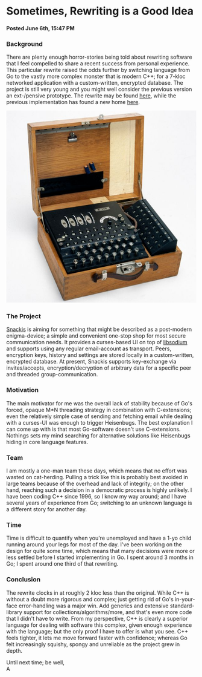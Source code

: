 # Sometimes, Rewriting is a Good Idea
#### Posted June 6th, 15:47 PM

### Background
There are plenty enough horror-stories being told about rewriting software that I feel compelled to share a recent success from personal experience. This particular rewrite raised the odds further by switching language from Go to the vastly more complex monster that is modern C++; for a 7-kloc networked application with a custom-written, encrypted database. The project is still very young and you might well consider the previous version an ext-/pensive prototype. The rewrite may be found [here](https://github.com/andreas-gone-wild/snackis), while the previous implementation has found a new home [here](https://github.com/andreas-gone-wild/snackis-golang).

![enigma](images/enigma.jpg?raw=true)

### The Project
[Snackis](https://github.com/andreas-gone-wild/snackis) is aiming for something that might be described as a post-modern enigma-device; a simple and convenient one-stop shop for most secure communication needs. It provides a curses-based UI on top of [libsodium](https://github.com/jedisct1/libsodium) and supports using any regular email-account as transport. Peers, encryption keys, history and settings are stored locally in a custom-written, encrypted database. At present, Snackis supports key-exchange via invites/accepts, encryption/decryption of arbitrary data for a specific peer and threaded group-communication.

### Motivation
The main motivator for me was the overall lack of stability because of Go's forced, opaque M*N threading strategy in combination with C-extensions; even the relatively simple case of sending and fetching email while dealing with a curses-UI was enough to trigger Heisenbugs. The best explanation I can come up with is that most Go-software doesn't use C-extensions. Nothings sets my mind searching for alternative solutions like Heisenbugs hiding in core language features.

### Team
I am mostly a one-man team these days, which means that no effort was wasted on cat-herding. Pulling a trick like this is probably best avoided in large teams because of the overhead and lack of integrity; on the other hand, reaching such a decision in a democratic process is highly unlikely. I have been coding C++ since 1996, so I know my way around; and I have several years of experience from Go; switching to an unknown language is a different story for another day.

### Time
Time is difficult to quantify when you're unemployed and have a 1-yo child running around your legs for most of the day. I've been working on the design for quite some time, which means that many decisions were more or less settled before I started implementing in Go. I spent around 3 months in Go; I spent around one third of that rewriting.

### Conclusion
The rewrite clocks in at roughly 2 kloc less than the original. While C++ is without a doubt more rigorous and complex; just getting rid of Go's in-your-face error-handling was a major win. Add generics and extensive standard-library support for collections/algorithms/more, and that's even more code that I didn't have to write. From my perspective, C++ is clearly a superior language for dealing with software this complex, given enough experience with the language; but the only proof I have to offer is what you see. C++ feels tighter, it lets me move forward faster with confidence; whereas Go felt increasingly squishy, spongy and unreliable as the project grew in depth.

Until next time; be well,<br/>
A